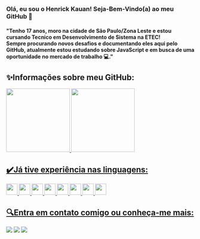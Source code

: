 ### Olá, eu sou o Henrick Kauan! Seja-Bem-Vindo(a) ao meu GitHub 👋
<h4>"Tenho 17 anos, moro na cidade de São Paulo/Zona Leste e estou cursando Tecnico em Desenvolvimento de Sistema na ETEC! <br>
  Sempre procurando novos desafios e documentando eles aqui pelo GitHub, atualmente estou estudando sobre JavaScript e em busca de uma oportunidade no mercado de trabalho 💻."
</h4>

<div>
  <h2>✨Informações sobre meu GitHub:</h2>
  <a href="https://github.com/henrickkauan">
  <img height="170em" src="https://github-readme-stats.vercel.app/api?username=henrickkauan&show_icons=true&theme=gotham&include_all_commits=true&count_private=true"/>
  <img height="170em" src="https://github-readme-stats.vercel.app/api/top-langs/?username=henrickkauan&layout=compact&langs_count=7&theme=gotham"/>
</div>
  
<div>
 <h2>✔️Já tive experiência nas linguagens:</h2>
   <img height="30em" src="https://img.shields.io/badge/HTML5-E34F26?style=for-the-badge&logo=html5&logoColor=white"/>  
   <img height="30em" src="https://img.shields.io/badge/CSS3-1572B6?style=for-the-badge&logo=css3&logoColor=white"/>  
   <img height="30em" src="https://img.shields.io/badge/JavaScript-323330?style=for-the-badge&logo=javascript&logoColor=F7DF1E"/>  
   <img height="30em" src="https://img.shields.io/badge/PHP-777BB4?style=for-the-badge&logo=php&logoColor=white"/>
   <img height="30em" src="https://img.shields.io/badge/Dart-0175C2?style=for-the-badge&logo=dart&logoColor=white"/>
   <img height="30em" src="https://img.shields.io/badge/Flutter-02569B?style=for-the-badge&logo=flutter&logoColor=white"/>
   <img height="30em" src="https://img.shields.io/badge/Java-ED8B00?style=for-the-badge&logo=java&logoColor=white"/>
   <img height="30em" src="https://img.shields.io/badge/MySQL-00000F?style=for-the-badge&logo=mysql&logoColor=white"/>
</div>

<div> 
  <h2>🔍Entra em contato comigo ou conheça-me mais:</h2>
  <a href = "mailto:henrickof2016@gmail.com"><img src="https://img.shields.io/badge/-Gmail-%23333?style=for-the-badge&logo=gmail&logoColor=white" target="_blank"></a>
   <a href="https://www.linkedin.com/in/rafaella-ballerini-45875016a" target="_blank"><img src="https://img.shields.io/badge/-LinkedIn-%230077B5?style=for-the-badge&logo=linkedin&logoColor=white" target="_blank"></a> 
  <a href="https://www.instagram.com/iaehenrick/" target="_blank"><img src="https://img.shields.io/badge/-Instagram-%23E4405F?style=for-the-badge&logo=instagram&logoColor=white" target="_blank"></a>
</div>
  

  
